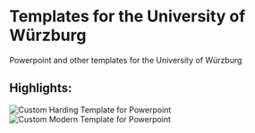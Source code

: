 # Templates for the University of Würzburg
Powerpoint and other templates for the University of Würzburg


## Highlights:
![Custom Harding Template for Powerpoint](https://github.com/upfl0/uniwuetemplates/Blob/costum_harding_preview.png?raw=true)
![Custom Modern Template for Powerpoint](https://github.com/upfl0/uniwuetemplates/Blob/costum_modern_preview.png?raw=true)
